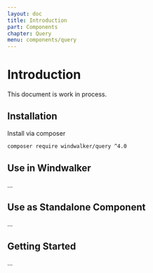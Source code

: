 ```yaml
---
layout: doc
title: Introduction
part: Components
chapter: Query
menu: components/query
---
```


# Introduction

This document is work in process.

## Installation

Install via composer

```bash
composer require windwalker/query ^4.0
```

## Use in Windwalker

...

## Use as Standalone Component

...

## Getting Started

...
